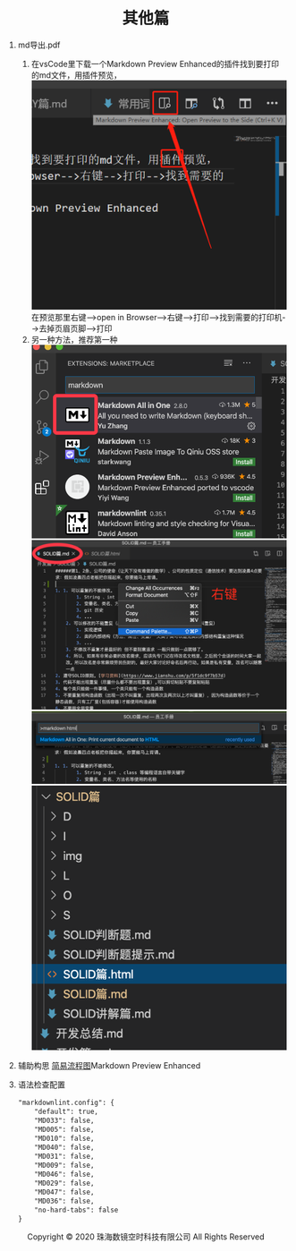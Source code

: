 # <center>其他篇</center>

1. md导出.pdf
    1. 在vsCode里下载一个Markdown Preview Enhanced的插件找到要打印的md文件，用插件预览，
    ![img](img/插件.jpg )在预览那里右键-->open in Browser-->右键-->打印-->找到需要的打印机-->去掉页眉页脚-->打印
    2. 另一种方法，推荐第一种 
     ![img](img/1安装.png )
     ![img](img/2.png )
     ![img](img/3.png )
     ![img](img/4.png )
2. 辅助构思 [简易流程图](https://code2flow.com/app)Markdown Preview Enhanced
3. 语法检查配置

    ```
    "markdownlint.config": {
        "default": true,
        "MD033": false,
        "MD005": false,
        "MD010": false,
        "MD040": false,
        "MD031": false,
        "MD009": false,
        "MD046": false,
        "MD029": false,
        "MD047": false,
        "MD036": false,
        "no-hard-tabs": false
    }
    ```
    
<center> Copyright © 2020 珠海数镜空时科技有限公司 All Rights Reserved</center>
